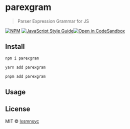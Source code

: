 # parexgram

> Parser Expression Grammar for JS

[![NPM](https://img.shields.io/npm/v/parexgram.svg)](https://www.npmjs.com/package/parexgram) [![JavaScript Style Guide](https://badgen.net/badge/code%20style/airbnb/ff5a5f?icon=airbnb)](https://github.com/airbnb/javascript)[![Open in CodeSandbox](https://img.shields.io/badge/Open%20in-CodeSandbox-blue?style=flat-square&logo=codesandbox)](https://codesandbox.io/s/github/LXSMNSYC/parexgram/tree/main/examples/demo)

## Install

```bash
npm i parexgram
```

```bash
yarn add parexgram
```

```bash
pnpm add parexgram
```

## Usage

## License

MIT © [lxsmnsyc](https://github.com/lxsmnsyc)
